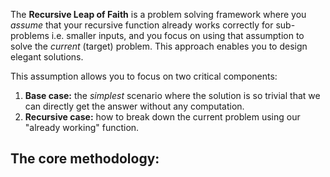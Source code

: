 The **Recursive Leap of Faith** is a problem solving framework where you *assume* that your recursive function already works correctly for sub-problems i.e. smaller inputs, and you focus on using that assumption to solve the *current* (target) problem. This approach enables you to design elegant solutions. 

This assumption allows you to focus on two critical components:  
1. **Base case:** the *simplest* scenario where the solution is so trivial that we can directly get the answer without any computation.
2. **Recursive case:** how to break down the current problem using our "already working" function.

## The core methodology:  
